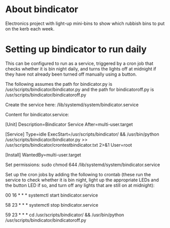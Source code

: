 # About bindicator

Electronics project with light-up mini-bins to show which rubbish bins to put on the kerb each week.

# Setting up bindicator to run daily

This can be configured to run as a service, triggered by a cron job that checks whether it is bin night daily, and turns the lights off at midnight if they have not already been turned off manually using a button.

The following assumes the path for bindicator.py is /usr/scripts/bindicator/bindicator.py and the path for bindicatoroff.py is /usr/scripts/bindicator/bindicatoroff.py

Create the service here: /lib/systemd/system/bindicator.service

Content for bindicator.service:

[Unit]
Description=Bindicator Service
After=multi-user.target

[Service]
Type=idle
ExecStart=/usr/scripts/bindicator/ && /usr/bin/python /usr/scripts/bindicator/bindicator.py  >> /usr/scripts/bindicator/crontestbindicator.txt  2>&1
User=root

[Install]
WantedBy=multi-user.target

Set permissions:
sudo chmod 644 /lib/systemd/system/bindicator.service

Set up the cron jobs by adding the following to crontab (these run the service to check whether it is bin night, light up the appropriate LEDs and the button LED if so, and turn off any lights that are still on at midnight):

00 16 * * * systemctl start bindicator.service

58 23 * * * systemctl stop bindicator.service

59 23 * * * cd /usr/scripts/bindicator/ && /usr/bin/python /usr/scripts/bindicator/bindicatoroff.py